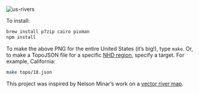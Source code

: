![us-rivers](https://f.cloud.github.com/assets/230541/522207/a4bc168c-c007-11e2-86ad-8abb5d513a47.png)

To install:

```bash
brew install p7zip cairo pixman
npm install
```

To make the above PNG for the entire United States (it’s big!), type `make`. Or, to make a TopoJSON file for a specific [NHD region](http://www.horizon-systems.com/nhdplus/NHDPlusV2_data.php), specify a target. For example, California:

```bash
make topo/18.json
```

This project was inspired by Nelson Minar’s work on a [vector river map](https://github.com/NelsonMinar/vector-river-map).
